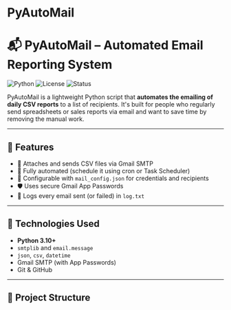 # PyAutoMail
# 📬 PyAutoMail – Automated Email Reporting System

![Python](https://img.shields.io/badge/Python-3.10+-blue?logo=python)
![License](https://img.shields.io/badge/License-MIT-green)
![Status](https://img.shields.io/badge/Status-Working%20Perfectly-brightgreen)

PyAutoMail is a lightweight Python script that **automates the emailing of daily CSV reports** to a list of recipients. It's built for people who regularly send spreadsheets or sales reports via email and want to save time by removing the manual work.

---

## 🚀 Features

- 📎 Attaches and sends CSV files via Gmail SMTP
- 🔁 Fully automated (schedule it using cron or Task Scheduler)
- 🧠 Configurable with `mail_config.json` for credentials and recipients
- 🛡️ Uses secure Gmail App Passwords
- 📄 Logs every email sent (or failed) in `log.txt`

---

## 🧰 Technologies Used

- **Python 3.10+**
- `smtplib` and `email.message`
- `json`, `csv`, `datetime`
- Gmail SMTP (with App Passwords)
- Git & GitHub

---

## 📂 Project Structure

